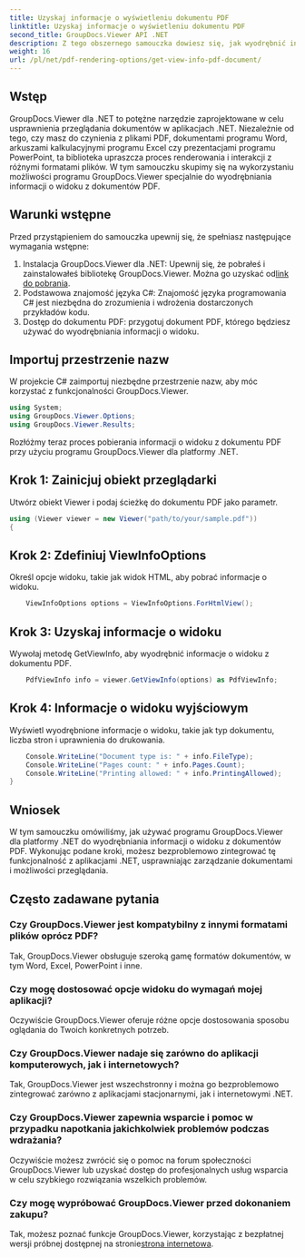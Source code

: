 ```yaml
---
title: Uzyskaj informacje o wyświetleniu dokumentu PDF
linktitle: Uzyskaj informacje o wyświetleniu dokumentu PDF
second_title: GroupDocs.Viewer API .NET
description: Z tego obszernego samouczka dowiesz się, jak wyodrębnić informacje o widoku z dokumentów PDF za pomocą programu GroupDocs.Viewer dla platformy .NET.
weight: 16
url: /pl/net/pdf-rendering-options/get-view-info-pdf-document/
---
```

## Wstęp
GroupDocs.Viewer dla .NET to potężne narzędzie zaprojektowane w celu usprawnienia przeglądania dokumentów w aplikacjach .NET. Niezależnie od tego, czy masz do czynienia z plikami PDF, dokumentami programu Word, arkuszami kalkulacyjnymi programu Excel czy prezentacjami programu PowerPoint, ta biblioteka upraszcza proces renderowania i interakcji z różnymi formatami plików. W tym samouczku skupimy się na wykorzystaniu możliwości programu GroupDocs.Viewer specjalnie do wyodrębniania informacji o widoku z dokumentów PDF.
## Warunki wstępne
Przed przystąpieniem do samouczka upewnij się, że spełniasz następujące wymagania wstępne:
1.  Instalacja GroupDocs.Viewer dla .NET: Upewnij się, że pobrałeś i zainstalowałeś bibliotekę GroupDocs.Viewer. Można go uzyskać od[link do pobrania](https://releases.groupdocs.com/viewer/net/).   
2. Podstawowa znajomość języka C#: Znajomość języka programowania C# jest niezbędna do zrozumienia i wdrożenia dostarczonych przykładów kodu.
3. Dostęp do dokumentu PDF: przygotuj dokument PDF, którego będziesz używać do wyodrębniania informacji o widoku.

## Importuj przestrzenie nazw
W projekcie C# zaimportuj niezbędne przestrzenie nazw, aby móc korzystać z funkcjonalności GroupDocs.Viewer.

```csharp
using System;
using GroupDocs.Viewer.Options;
using GroupDocs.Viewer.Results;
```


Rozłóżmy teraz proces pobierania informacji o widoku z dokumentu PDF przy użyciu programu GroupDocs.Viewer dla platformy .NET.
## Krok 1: Zainicjuj obiekt przeglądarki
Utwórz obiekt Viewer i podaj ścieżkę do dokumentu PDF jako parametr.
```csharp
using (Viewer viewer = new Viewer("path/to/your/sample.pdf"))
{
```
## Krok 2: Zdefiniuj ViewInfoOptions
Określ opcje widoku, takie jak widok HTML, aby pobrać informacje o widoku.
```csharp
	ViewInfoOptions options = ViewInfoOptions.ForHtmlView();
```
## Krok 3: Uzyskaj informacje o widoku
Wywołaj metodę GetViewInfo, aby wyodrębnić informacje o widoku z dokumentu PDF.
```csharp
	PdfViewInfo info = viewer.GetViewInfo(options) as PdfViewInfo;
```
## Krok 4: Informacje o widoku wyjściowym
Wyświetl wyodrębnione informacje o widoku, takie jak typ dokumentu, liczba stron i uprawnienia do drukowania.
```csharp
	Console.WriteLine("Document type is: " + info.FileType);
	Console.WriteLine("Pages count: " + info.Pages.Count);
	Console.WriteLine("Printing allowed: " + info.PrintingAllowed);
}
```

## Wniosek
W tym samouczku omówiliśmy, jak używać programu GroupDocs.Viewer dla platformy .NET do wyodrębniania informacji o widoku z dokumentów PDF. Wykonując podane kroki, możesz bezproblemowo zintegrować tę funkcjonalność z aplikacjami .NET, usprawniając zarządzanie dokumentami i możliwości przeglądania.
## Często zadawane pytania
### Czy GroupDocs.Viewer jest kompatybilny z innymi formatami plików oprócz PDF?
Tak, GroupDocs.Viewer obsługuje szeroką gamę formatów dokumentów, w tym Word, Excel, PowerPoint i inne.
### Czy mogę dostosować opcje widoku do wymagań mojej aplikacji?
Oczywiście GroupDocs.Viewer oferuje różne opcje dostosowania sposobu oglądania do Twoich konkretnych potrzeb.
### Czy GroupDocs.Viewer nadaje się zarówno do aplikacji komputerowych, jak i internetowych?
Tak, GroupDocs.Viewer jest wszechstronny i można go bezproblemowo zintegrować zarówno z aplikacjami stacjonarnymi, jak i internetowymi .NET.
### Czy GroupDocs.Viewer zapewnia wsparcie i pomoc w przypadku napotkania jakichkolwiek problemów podczas wdrażania?
Oczywiście możesz zwrócić się o pomoc na forum społeczności GroupDocs.Viewer lub uzyskać dostęp do profesjonalnych usług wsparcia w celu szybkiego rozwiązania wszelkich problemów.
### Czy mogę wypróbować GroupDocs.Viewer przed dokonaniem zakupu?
 Tak, możesz poznać funkcje GroupDocs.Viewer, korzystając z bezpłatnej wersji próbnej dostępnej na stronie[strona internetowa](https://purchase.groupdocs.com/buy).